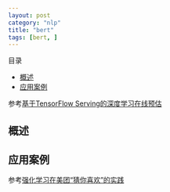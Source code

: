```yaml
---
layout: post
category: "nlp"
title: "bert"
tags: [bert, ]
---
```


目录

<!-- TOC -->

- [概述](#%E6%A6%82%E8%BF%B0)
- [应用案例](#%E5%BA%94%E7%94%A8%E6%A1%88%E4%BE%8B)

<!-- /TOC -->

参考[基于TensorFlow Serving的深度学习在线预估](https://mp.weixin.qq.com/s?__biz=MjM5NjQ5MTI5OA==&mid=2651748960&idx=2&sn=4c637290b0bd35dc5b541d01d76ce574&chksm=bd12a32d8a652a3b24e159f352c835fd7ff4eedead31dd5b0d0ae2c21da4a0fc587f69a99aef&mpshare=1&scene=1&srcid=1203KFLFFRacUEMmeCOpN2wn&pass_ticket=rvAT7iKQaRz0ACeQIDUC6RZ4afT%2ByLa0tHoA%2BZhdh2qN9dgNEcAfTFve673tHOcV#rd)

## 概述


## 应用案例

参考[强化学习在美团“猜你喜欢”的实践](https://mp.weixin.qq.com/s?__biz=MjM5NjQ5MTI5OA==&mid=2651749434&idx=2&sn=343e811408542dd1984582b8639240a6&chksm=bd12a5778a652c61ed4297f1a17582cad4ca6b8e8d4d66843f169e0eda9f6aede988bc675743&mpshare=1&scene=1&srcid=1127cg905I2SRL4WpqvTo2mJ&pass_ticket=rvAT7iKQaRz0ACeQIDUC6RZ4afT%2ByLa0tHoA%2BZhdh2qN9dgNEcAfTFve673tHOcV#rd)